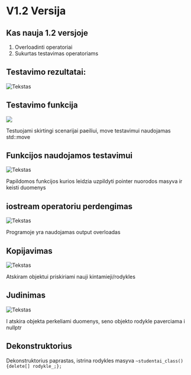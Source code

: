 # V1.2 Versija
## Kas nauja 1.2 versjoje
1. Overloadinti operatoriai
2. Sukurtas testavimas operatoriams

## Testavimo rezultatai:
![Tekstas](images/TestavimoRezultatai.png)

## Testavimo funkcija
![](images/TestavimoKodas.png)

Testuojami skirtingi scenarijai paeiliui, move testavimui naudojamas std::move

## Funkcijos naudojamos testavimui
![Tekstas](images/FunkcijosMasyvuTestavimui.png)

Papildomos funkcijos kurios leidzia uzpildyti pointer nuorodos masyva ir keisti duomenys

## iostream operatoriu perdengimas
![Tekstas](images/iostreamOverload.png)

Programoje yra naudojamas output overloadas

## Kopijavimas
![Tekstas](images/KopijavimoKonstr.png)

Atskiram objektui priskiriami nauji kintamieji/rodykles
## Judinimas
![Tekstas](images/MoveKonstr.png)

I atskira objekta perkeliami duomenys, seno objekto rodykle paverciama i nullptr

## Dekonstruktorius
Dekonstruktorius paprastas, istrina rodykles masyva
`~studentai_class(){delete[] rodykle_;};`
